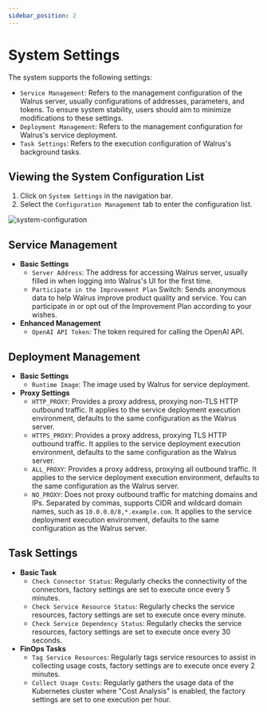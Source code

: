 ```yaml
---
sidebar_position: 2
---
```


# System Settings

The system supports the following settings:

- `Service Management`: Refers to the management configuration of the Walrus server, usually configurations of addresses, parameters, and tokens. To ensure system stability, users should aim to minimize modifications to these settings.
- `Deployment Management`: Refers to the management configuration for Walrus's service deployment.
- `Task Settings`: Refers to the execution configuration of Walrus's background tasks.

## Viewing the System Configuration List

1. Click on `System Settings` in the navigation bar.
2. Select the `Configuration Management` tab to enter the configuration list.

![system-configuration](/img/v0.4.0/settings/ss-config-svc-en.png)

## Service Management

- **Basic Settings**
    - `Server Address`: The address for accessing Walrus server, usually filled in when logging into Walrus's UI for the first time.
    - `Participate in the Improvement Plan` Switch: Sends anonymous data to help Walrus improve product quality and service. You can participate in or opt out of the Improvement Plan according to your wishes.
- **Enhanced Management**
    - `OpenAI API Token`: The token required for calling the OpenAI API.

## Deployment Management

- **Basic Settings**
    - `Runtime Image`: The image used by Walrus for service deployment.
- **Proxy Settings**
    - `HTTP_PROXY`: Provides a proxy address, proxying non-TLS HTTP outbound traffic. It applies to the service deployment execution environment, defaults to the same configuration as the Walrus server.
    - `HTTPS_PROXY`: Provides a proxy address, proxying TLS HTTP outbound traffic. It applies to the service deployment execution environment, defaults to the same configuration as the Walrus server.
    - `ALL_PROXY`: Provides a proxy address, proxying all outbound traffic. It applies to the service deployment execution environment, defaults to the same configuration as the Walrus server.
    - `NO_PROXY`: Does not proxy outbound traffic for matching domains and IPs. Separated by commas, supports CIDR and wildcard domain names, such as `10.0.0.0/8,*.example.com`. It applies to the service deployment execution environment, defaults to the same configuration as the Walrus server.

## Task Settings

- **Basic Task**
    - `Check Connector Status`: Regularly checks the connectivity of the connectors, factory settings are set to execute once every 5 minutes.
    - `Check Service Resource Status`: Regularly checks the service resources, factory settings are set to execute once every minute.
    - `Check Service Dependency Status`: Regularly checks the service resources, factory settings are set to execute once every 30 seconds.
- **FinOps Tasks**
    - `Tag Service Resources`: Regularly tags service resources to assist in collecting usage costs, factory settings are to execute once every 2 minutes.
    - `Collect Usage Costs`: Regularly gathers the usage data of the Kubernetes cluster where "Cost Analysis" is enabled, the factory settings are set to one execution per hour.